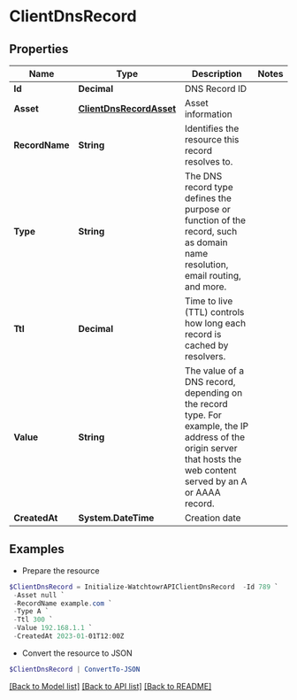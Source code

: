 # ClientDnsRecord
## Properties

Name | Type | Description | Notes
------------ | ------------- | ------------- | -------------
**Id** | **Decimal** | DNS Record ID | 
**Asset** | [**ClientDnsRecordAsset**](ClientDnsRecordAsset.md) | Asset information | 
**RecordName** | **String** | Identifies the resource this record resolves to. | 
**Type** | **String** | The DNS record type defines the purpose or function of the record, such as domain name resolution, email routing, and more. | 
**Ttl** | **Decimal** | Time to live (TTL) controls how long each record is cached by resolvers. | 
**Value** | **String** | The value of a DNS record, depending on the record type. For example, the IP address of the origin server that hosts the web content served by an A or AAAA record. | 
**CreatedAt** | **System.DateTime** | Creation date | 

## Examples

- Prepare the resource
```powershell
$ClientDnsRecord = Initialize-WatchtowrAPIClientDnsRecord  -Id 789 `
 -Asset null `
 -RecordName example.com `
 -Type A `
 -Ttl 300 `
 -Value 192.168.1.1 `
 -CreatedAt 2023-01-01T12:00Z
```

- Convert the resource to JSON
```powershell
$ClientDnsRecord | ConvertTo-JSON
```

[[Back to Model list]](../README.md#documentation-for-models) [[Back to API list]](../README.md#documentation-for-api-endpoints) [[Back to README]](../README.md)

